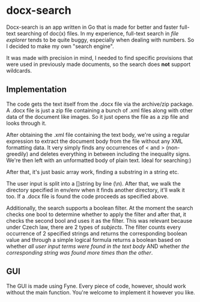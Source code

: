 # docx-search
Docx-search is an app written in Go that is made for better and faster full-text searching of doc(x) files. In my experience, full-text search in *file explorer* tends to be quite buggy, especially when dealing with numbers. So I decided to make my own "search engine".

It was made with precision in mind, I needed to find specific provisions that were used in previously made documents, so the search does **not** support wildcards.

## Implementation
The code gets the text itself from the .docx file via the archive/zip package. A .docx file is just a zip file containing a bunch of .xml files along with other data of the document like images. So it just opens the file as a zip file and looks through it.

After obtaining the .xml file containing the text body, we're using a regular expression to extract the document body from the file without any XML formatting data. It very simply finds any occurrences of < and > (non-greedily) and deletes everything in between including the inequality signs. We're then left with an unformatted body of plain text. Ideal for searching:)

After that, it's just basic array work, finding a substring in a string etc.

The user input is split into a []string by line (\n). After that, we walk the directory specified in env/env when it finds another directory, it'll walk it too. If a .docx file is found the code proceeds as specified above.

Additionally, the search supports a boolean filter. At the moment the search checks one bool to determine whether to apply the filter and after that, it checks the second bool and uses it as the filter. This was relevant because under Czech law, there are 2 types of *subjects*. The filter counts every occurrence of 2 specified strings and returns the corresponding boolean value and through a simple logical formula returns a boolean based on whether _all user input terms were found in the text body_ AND whether _the corresponding string was found more times than the other_.

## GUI
The GUI is made using Fyne. Every piece of code, however, should work without the main function. You're welcome to implement it however you like.
